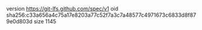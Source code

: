 version https://git-lfs.github.com/spec/v1
oid sha256:c33a656a4c75a17e8203a77c52f7a3c7a48577c4971673c6833d8f879e0d803d
size 1145
